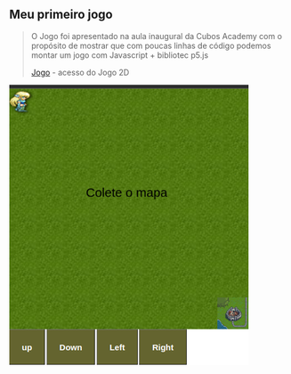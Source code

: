 ## Meu primeiro jogo

> O Jogo foi apresentado na aula inaugural da Cubos Academy
> com o propósito de mostrar que com poucas linhas de código
> podemos montar um jogo com Javascript + bibliotec p5.js
>
> [Jogo](https://daian4.github.io/Primeiro-joguinho/) - acesso do Jogo 2D

![](./mapa.png)
